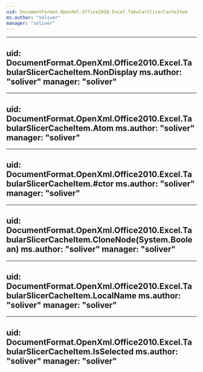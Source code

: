 ```yaml
---
uid: DocumentFormat.OpenXml.Office2010.Excel.TabularSlicerCacheItem
ms.author: "soliver"
manager: "soliver"
---
```


---
uid: DocumentFormat.OpenXml.Office2010.Excel.TabularSlicerCacheItem.NonDisplay
ms.author: "soliver"
manager: "soliver"
---

---
uid: DocumentFormat.OpenXml.Office2010.Excel.TabularSlicerCacheItem.Atom
ms.author: "soliver"
manager: "soliver"
---

---
uid: DocumentFormat.OpenXml.Office2010.Excel.TabularSlicerCacheItem.#ctor
ms.author: "soliver"
manager: "soliver"
---

---
uid: DocumentFormat.OpenXml.Office2010.Excel.TabularSlicerCacheItem.CloneNode(System.Boolean)
ms.author: "soliver"
manager: "soliver"
---

---
uid: DocumentFormat.OpenXml.Office2010.Excel.TabularSlicerCacheItem.LocalName
ms.author: "soliver"
manager: "soliver"
---

---
uid: DocumentFormat.OpenXml.Office2010.Excel.TabularSlicerCacheItem.IsSelected
ms.author: "soliver"
manager: "soliver"
---
